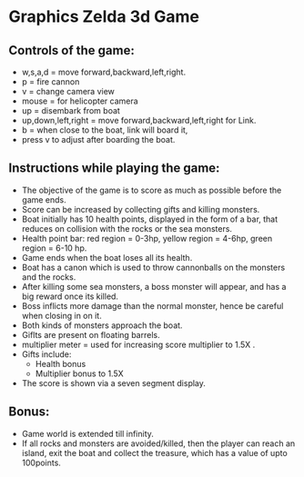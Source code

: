 Graphics Zelda 3d Game
=========================

## Controls of the game:

* w,s,a,d = move forward,backward,left,right.
* p = fire cannon
* v  = change camera view
* mouse = for helicopter camera
* up  = disembark from boat
* up,down,left,right = move forward,backward,left,right for Link.
* b = when close to the boat, link will board it,
* press v to adjust after boarding the boat.




## Instructions while playing the game:

* The objective of the game is to score as much as possible before the game ends.
* Score can be increased by collecting gifts and killing monsters.
* Boat initially has 10 health points, displayed in the form of a bar, that reduces on collision with the rocks or the sea monsters.
* Health point bar: red region = 0-3hp, yellow region = 4-6hp, green region = 6-10 hp.
* Game ends when the boat loses all its health.
* Boat has a canon which is used to throw cannonballs on the monsters and the rocks.
* After killing some sea monsters, a boss monster will appear, and has a big reward once its killed.
* Boss inflicts more damage than the normal monster, hence be careful when closing in on it.
* Both kinds of monsters approach the boat.
* Giflts are present on floating barrels.
* multiplier meter = used for increasing score multiplier to 1.5X .
* Gifts include:
  * Health bonus
  * Multiplier bonus to 1.5X
* The score is shown via a seven segment display.



## Bonus:

* Game world is extended till infinity.
* If all rocks and monsters are avoided/killed, then the player can reach an island, exit the boat and collect the treasure, which has a value of upto 100points.

